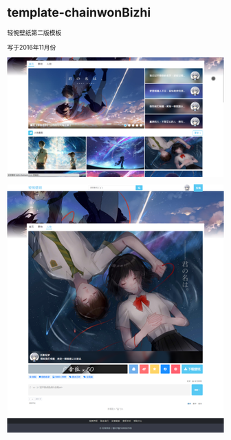 # template-chainwonBizhi
 轻惋壁纸第二版模板

写于2016年11月份

![cover](./cover/800.png)

![cover](./cover/801.png)